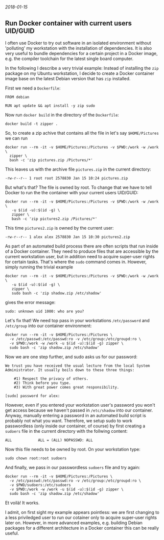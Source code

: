 ###### 2018-01-15

Run Docker container with current users UID/GUID
------------------------------------------------

I often use Docker to try out software in an isolated environment without 'polluting' my workstation with the installation of dependencies.
It is also very useful to bundle dependencies for a certain project in a Docker image, e.g. the compiler toolchain for the latest single board computer.

In the following I describe a very trivial example: Instead of installing the `zip` package on my Ubuntu workstation, I decide to create a Docker container image base on the latest Debian version that has `zip` installed.

First we need a `Dockerfile`:
```
FROM debian

RUN apt update && apt install -y zip sudo
```

Now run `docker build` in the directory of the `Dockerfile`:
```
docker build -t zipper .
```

So, to create a zip achive that contains all the file in let's say `$HOME/Pictures` we can run
```
docker run --rm -it -v $HOME/Pictures:/Pictures -v $PWD:/work -w /work \
  zipper \
  bash -c 'zip pictures.zip /Pictures/*'
```

This leaves us with the archive file `pictures.zip` in the current directory:
```
-rw-r--r-- 1 root root 2578830 Jan 15 10:24 pictures.zip
```

But what's that? The file is owned by root. To change that we have to tell Docker to run the the container with your current users UID/GUID:
```
docker run --rm -it -v $HOME/Pictures:/Pictures -v $PWD:/work -w /work \
   -u $(id -u):$(id -g) \
   zipper \
   bash -c 'zip pictures2.zip /Pictures/*'
```

This time `pictures2.zip` is owned by the current user:
```
-rw-r--r-- 1 alex alex 2578830 Jan 15 10:30 pictures2.zip
```

As part of an automated build process there are often scripts that run inside of a Docker container.
They need to produce files that are accessible by the current workstation user, but in addition need to acquire super-user rights for certain tasks.
That's where the `sudo` command comes in. However, simply running the trivial example
```
docker run --rm -it -v $HOME/Pictures:/Pictures -v $PWD:/work -w /work \
   -u $(id -u):$(id -g) \
   zipper \
   sudo bash -c 'zip shadow.zip /etc/shadow'
``` 
gives the error message:
```
sudo: unknown uid 1000: who are you?
```
Let's fix that! We need top pass in your workstations `/etc/password` and
`/etc/group` into our container environment:
```
docker run --rm -it -v $HOME/Pictures:/Pictures \
  -v /etc/passwd:/etc/passwd:ro -v /etc/group:/etc/groupd:ro \
  -v $PWD:/work -w /work -u $(id -u):$(id -g) zipper \
  sudo bash -c 'zip shadow.zip /etc/shadow'
```

Now we are one step further, and sudo asks us for our password:
```
We trust you have received the usual lecture from the local System
Administrator. It usually boils down to these three things:

    #1) Respect the privacy of others.
    #2) Think before you type.
    #3) With great power comes great responsibility.

[sudo] password for alex:
```

However, even if you entered your workstation user's password you won't get
access because we haven't passed in `/etc/shadow` into our container.
Anyway, manually entering a password in an automated build script is probably
not what you want. Therefore, we setup sudo to work passwordless (only inside
our container, of course) by first creating a `sudoers` file in the current
directory with the follwing content:
```
ALL            ALL = (ALL) NOPASSWD: ALL
```

Now this file needs to be owned by root. On your workstation type:
```
sudo chown root:root sudoers
```

And finally, we pass in our passwordless `sudoers` file and try again:
```
docker run --rm -it -v $HOME/Pictures:/Pictures \
  -v /etc/passwd:/etc/passwd:ro -v /etc/group:/etc/groupd:ro \
  -v $PWD/sudoers:/etc/sudoers
  -v $PWD:/work -w /work -u $(id -u):$(id -g) zipper \
  sudo bash -c 'zip shadow.zip /etc/shadow'
```
Et voilà! It works.

I admit, on first sight my example appears pointless: we are first changing to
a less priviledged user to run our cotainer only to acquire super-user rights
later on. However, in more advanced examples, e.g. building Debian packages for
a different architecture in a Docker container this can be really useful.
